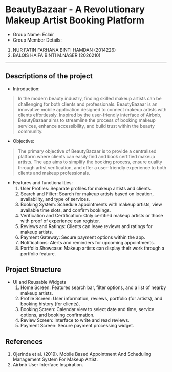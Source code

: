 # BeautyBazaar - A Revolutionary Makeup Artist Booking Platform

- Group Name: Eclair
- Group Member Details:
1. NUR FATIN FARHANA BINTI HAMDAN (2014226)
2. BALQIS HAIFA BINTI M.NASER (2026210)

---

## Descriptions of the project
- Introduction:
> In the modern beauty industry, finding skilled makeup artists can be challenging for both clients and professionals. BeautyBazaar is an innovative mobile application designed to connect makeup artists with clients effortlessly. Inspired by the user-friendly interface of Airbnb, BeautyBazaar aims to streamline the process of booking makeup services, enhance accessibility, and build trust within the beauty community.
- Objective:
> The primary objective of BeautyBazaar is to provide a centralised platform where clients can easily find and book certified makeup artists. The app aims to simplify the booking process, ensure quality through artist verification, and offer a user-friendly experience to both clients and makeup professionals.
- Features and functionalities:
  1. User Profiles: Separate profiles for makeup artists and clients.
  2. Search and Filter: Search for makeup artists based on location, availability, and type of services.
  3. Booking System: Schedule appointments with makeup artists, view available time slots, and confirm bookings.
  4. Verification and Certification: Only certified makeup artists or those with proof of experience can register.
  5. Reviews and Ratings: Clients can leave reviews and ratings for makeup artists.
  6. Payment Gateway: Secure payment options within the app.
  7. Notifications: Alerts and reminders for upcoming appointments.
  8. Portfolio Showcase: Makeup artists can display their work through a portfolio feature.

## Project Structure
- UI and Reusable Widgets
  1. Home Screen: Features search bar, filter options, and a list of nearby makeup artists.
  2. Profile Screen: User information, reviews, portfolio (for artists), and booking history (for clients).
  3. Booking Screen: Calendar view to select date and time, service options, and booking confirmation.
  4. Review Screen: Interface to write and read reviews.
  5. Payment Screen: Secure payment processing widget.

## References
1. Ojerinda et al. (2019). Mobile Based Appointment And Scheduling Management System For Makeup Artist.
2. Airbnb User Interface Inspiration.
